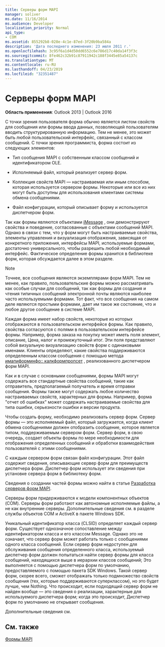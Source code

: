 ```yaml
---
title: Серверы форм MAPI
manager: soliver
ms.date: 11/16/2014
ms.audience: Developer
localization_priority: Normal
api_type:
- COM
ms.assetid: 855292b8-028e-4c1e-87ed-3f20b9ba584a
description: 'Дата последнего изменения: 23 июля 2011 г.'
ms.openlocfilehash: 3c95f6a1d4d50dd6552c6e786d17c40da14f3f3c
ms.sourcegitcommit: 8fe462c32b91c87911942c188f3445e85a54137c
ms.translationtype: MT
ms.contentlocale: ru-RU
ms.lasthandoff: 04/23/2019
ms.locfileid: "32351487"
---
```

# <a name="mapi-form-servers"></a>Серверы форм MAPI

  
  
**Область применения**: Outlook 2013 | Outlook 2016 
  
С точки зрения пользователя форма обычно является листом свойств для сообщения или формы ввода данных, позволяющей пользователям вводить структурированную информацию. Тем не менее, это может быть любой пользовательский интерфейс, связанный с классом сообщений. С точки зрения программиста, форма состоит из следующих элементов:
  
- Тип сообщения MAPI с собственным классом сообщений и идентификатором OLE.
    
- Исполняемый файл, который реализует сервер форм.
    
- Коллекция свойств MAPI — настраиваемая или иным способом, которая используется сервером формы. Некоторые или все из них могут быть доступны для использования клиентами системы обмена сообщениями.
    
- Файл конфигурации, который описывает форму и используется диспетчером форм.
    
Так как формы являются объектами [iMessage](imessageimapiprop.md) , они демонстрируют свойства и поведение, согласованные с объектами сообщений MAPI. Однако в связи с тем, что у форм могут быть настраиваемые свойства, элементы управления и визуализация отображения, зависящая от конкретного приложения, интерфейсы MAPI, используемые формами, достаточно универсального, чтобы разрешить любой необходимый интерфейс. Фактическое определение формы хранится в библиотеке форм, которая обсуждается далее в этом разделе. 
  
> [!NOTE]
> Точнее, все сообщения являются экземплярами форм MAPI. Тем не менее, как правило, пользовательские формы можно рассматривать как особые случаи для сообщений, так как формы для создания и чтения типичных сообщений электронной почты являются наиболее часто используемыми формами. Тот факт, что все сообщения на самом деле являются простыми формами, дает им такое же состояние, что и любое другое сообщение в системе MAPI. 
  
Каждая форма имеет набор свойств, некоторые из которых отображаются в пользовательском интерфейсе формы. Как правило, свойства согласуются с полями в пользовательском интерфейсе формы. Например, форма заказа на покупку может иметь поля элемент, описание, Цена, налог и промежуточный итог. Эти поля представляют собой визуальную визуализацию свойств форм с одинаковыми именами. Клиенты определяют, какие свойства поддерживаются определенным классом сообщения с помощью метода [имапиформинфо:: калкформпропсет](imapiforminfo-calcformpropset.md) , реализованного диспетчером форм MAPI. 
  
Как и в случае с основными сообщениями, формы MAPI могут содержать все стандартные свойства сообщений, такие как отправитель, предполагаемый получатель и время отправки сообщения. Формы также могут содержать любое количество настраиваемых свойств, характерных для формы. Например, форма "отчет об ошибках" может содержать настраиваемые свойства для типа ошибки, серьезности ошибки и версии продукта.
  
Чтобы создать форму, необходимо реализовать сервер форм. Сервер формы — это исполняемый файл, который загружается, когда клиент обмена сообщениями должен отобразить сообщение, которое является типом, поддерживаемым сервером форм. Сервер форм, в свою очередь, создает объекты формы по мере необходимости для отображения определенных сообщений и обработки взаимодействия пользователей с этими сообщениями.
  
С каждым сервером форм связан файл конфигурации. Этот файл содержит сведения, описывающие сервер форм для преимуществ диспетчера форм. Диспетчер форм использует эти сведения при установке сервера форм в библиотеку форм.
  
Сведения о создании частей формы можно найти в статье [Разработка серверов форм MAPI](developing-mapi-form-servers.md).
  
Серверы форм придерживаются к модели компонентных объектов (COM). Серверы форм работают как автономные исполняемые файлы, а не как внутренние серверы. Дополнительные сведения см. в разделе службы объектов COM и ActiveX в пакете Windows SDK.
  
Уникальный идентификатор класса (CLSID) определяет каждый сервер форм. Существует однозначное сопоставление между идентификатором класса и его классом Message. Однако это не означает, что сервер форм может работать только с сообщениями одного класса сообщений. Если сервер форм недоступен для обслуживания сообщения определенного класса, используемый диспетчер форм должен попытаться найти сервер формы для класса сообщений, находящихся выше в иерархии классов сообщений; Это выполняется с помощью диспетчера форм по умолчанию, предоставляемого с помощью пакета SDK Windows. Такой сервер форм, скорее всего, сможет отображать только подмножество свойств сообщения (тех, которые поддерживаются суперклассом), но это будет лучше, чем Nothing. Что происходит, если подходящий сервер форм не найден вообще — это сведения о реализации, характерные для используемого диспетчера форм; когда это происходит, Диспетчер форм по умолчанию не открывает сообщения.
  
Дополнительные сведения см. [](mapi-message-classes.md)
  
## <a name="see-also"></a>См. также



[Формы MAPI](mapi-forms.md)

